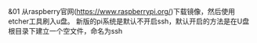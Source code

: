 &01 
 从raspberry官网(https://www.raspberrypi.org/)下载镜像，然后使用etcher工具刷入u盘。
 新版的pi系统是默认不开启ssh，默认开启的方法是在U盘根目录下建立一个空文件，命名为ssh


